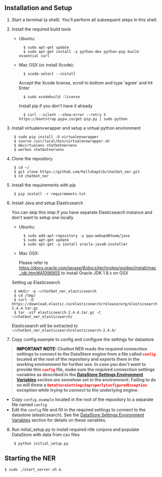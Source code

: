 ## Installation and Setup

1. Start a terminal (a shell). You'll perform all subsequent steps in this shell.
2. Install the required build tools

 	- Ubuntu:

 	        $ sudo apt-get update
 	        $ sudo apt-get install -y python-dev python-pip build-essential curl

	- Mac OSX (or install Xcode):

		    $ xcode-select --install
		
		Accept the Xcode license, scroll to bottom and type 'agree' and hit Enter
		
		    $ sudo xcodebuild -license
		
		Install pip if you don't have it already
		
		    $ curl --silent --show-error --retry 5 https://bootstrap.pypa.io/get-pip.py | sudo python


3. Install virtualenvwrapper and setup a virtual python environment

        $ sudo pip install -U virtualenvwrapper
        $ source /usr/local/bin/virtualenvwrapper.sh
        $ mkvirtualenv chatbotnervenv
        $ workon chatbotnervenv
        
4. Clone the repository

		$ cd ~/
        $ git clone https://github.com/hellohaptik/chatbot_ner.git
		$ cd chatbot_ner
		
5. Install the requirements with pip

		$ pip install -r requirements.txt

6. Install Java and setup Elasticsearch

	You can skip this step if you have separate Elasticsearch instance and don't want to setup one locally
	
	- Ubuntu:

	        $ sudo add-apt-repository -y ppa:webupd8team/java
	        $ sudo apt-get update
	        $ sudo apt-get -y install oracle-java8-installer
	
	- Mac OSX:

		Please refer to https://docs.oracle.com/javase/8/docs/technotes/guides/install/mac_jdk.html#A1096855 to install Oracle JDK 1.8.x on OSX
		     
   Setting up Elasticsearch
   
        $ mkdir -p ~/chatbot_ner_elasticsearch
        $ cd /tmp/
        $ curl -O https://download.elastic.co/elasticsearch/release/org/elasticsearch/distribution/tar/elasticsearch/2.4.4/elasticsearch-2.4.4.tar.gz
        $ tar -xzf elasticsearch-2.4.4.tar.gz -C ~/chatbot_ner_elasticsearch/

	Elasticsearch will be extracted to `~/chatbot_ner_elasticsearch/elasticsearch-2.4.4/`
        
	
7. Copy config.example to config and configure the settings for datastore

> **<span style="color:black"> IMPORTANT NOTE:</span> Chatbot NER reads the required connection settings to connect to the DataStore engine from a file called <span style="color:red">`config`</span> located at the root of the repository and exports them in the working environment for further use. In case you don't want to provide this <span style="color:red">`config`</span> file, make sure the required connection settings variables as described in the [DataStore Settings Environment Variables](#dseve) section are somehow set in the environment. Failing to do so will throw a <span style="color:red">`DataStoreSettingsImproperlyConfiguredException`</span> exception while trying to connect to the underlying engine.**
   
   - Copy `config.example` located in the root of the repository to a separate file named `config`
   - Edit the `config` file and fill in the required settings to connect to the datastore (elasticsearch). See the [DataStore Settings Environment Variables](#dseve) section for details on these variables.


8. Run initial_setup.py to install required nltk corpora and populate DataStore with data from csv files

        $ python initial_setup.py
        
        
## Starting the NER

    $ sudo ./start_server.sh &
  
